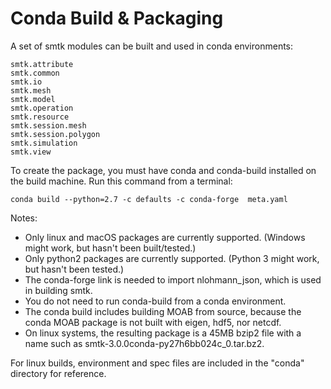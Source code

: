 Conda Build & Packaging
=======================

A set of smtk modules can be built and used in conda environments:

    smtk.attribute
    smtk.common
    smtk.io
    smtk.mesh
    smtk.model
    smtk.operation
    smtk.resource
    smtk.session.mesh
    smtk.session.polygon
    smtk.simulation
    smtk.view



To create the package, you must have conda and conda-build installed on
the build machine. Run this command from a terminal:

    conda build --python=2.7 -c defaults -c conda-forge  meta.yaml

Notes:

* Only linux and macOS packages are currently supported. (Windows might
  work, but hasn't been built/tested.)
* Only python2 packages are currently supported. (Python 3 might work,
  but hasn't been tested.)
* The conda-forge link is needed to import nlohmann_json, which is used
  in building smtk.
* You do not need to run conda-build from a conda environment.
* The conda build includes building MOAB from source, because the conda
  MOAB package is not built with eigen, hdf5, nor netcdf.
* On linux systems, the resulting package is a 45MB bzip2 file with a
  name such as smtk-3.0.0conda-py27h6bb024c_0.tar.bz2.


For linux builds, environment and spec files are included in the
"conda" directory for reference.
